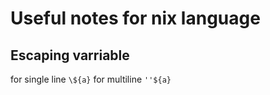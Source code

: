 # Useful notes for nix language

## Escaping varriable
for single line `\${a}`
for multiline `''${a}`